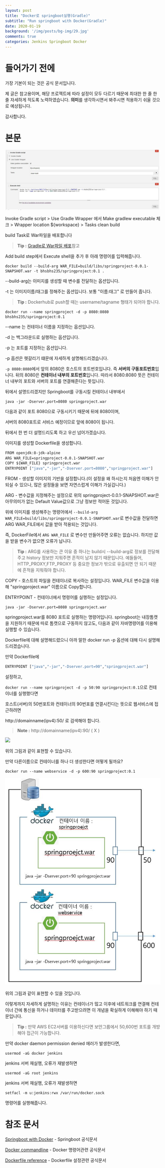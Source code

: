 ```yaml
---
layout: post
title: "Docker로 springboot실행(Gradle)"
subtitle: "Run springboot with Docker(Gradle)"
date: 2020-01-19
background: '/img/posts/bg-img/29.jpg'
comments: true
categories: Jenkins Springboot Docker
---
```


<h1 class="section-heading2">들어가기 전에</h1>

가장 기본이 되는 것은 공식 문서입니다. 

제 글은 참고용이며, 해당 프로젝트에 따라 설정이 모두 다르기 때문에 최대한 한 줄 한 줄 자세하게 적도록 노력하였습니다. **의미**를 생각하시면서 봐주시면 적용하기 쉬울 것으로 예상됩니다.

감사합니다.

<h1 class="section-heading2">본문</h1>

<div>
	<img class="img-fluid" src="/img/posts/jenkins/jenkins30.JPG">	
</div>

Invoke Gradle script > Use Gradle Wrapper 에서 Make gradlew executable 체크 > Wrapper location ${workspace} > Tasks clean build

build Task로 War파일을 배포합니다

> **Tip :** [Gradle로 War파일 배포](https://bhsbhs235.github.io/jenkins/springboot/2020/01/05/jenkinsGradleSpringBoot.html)참고

Add build step에서 Execute shell을 추가 후 아래 명령어를 입력해줍니다.

```Console
docker build --build-arg WAR_FILE=build/libs/springproject-0.0.1-SNAPSHOT.war -t bhsbhs235/springproject:0.1 .
```

--build-arg는 이미지를 생성할 때 변수를 전달하는 옵션입니다.

-t 는 이미지이름/태그를 정해주는 옵션입니다. 보통 "이름:태그" 로 만들어 줍니다.

> **Tip :**  Dockerhub로 push할 때는 username/tagname 형태가 되어야 합니다.

```Console
docker run --name springproject -d -p 8080:8080 bhsbhs235/springproject:0.1
```

--name 는 컨테이너 이름을 지정하는 옵션입니다.

-d 는 백그라운드로 실행하는 옵션입니다.

-p 는 포트를 지정하는 옵션입니다.

-p 옵션은 헷갈리기 떄문에 자세하게 설명해드리겠습니다.

```-p 8080:8080```에서 앞의 8080은 호스트의 포트번호입니다. 즉 **서버의 구동포트번호**입니다. 뒤의 8080은 **컨테이너 내부의 포트번호**입니다. 따라서 8080:8080 뜻은 컨테이너 내부의 포트와 서버의 포트를 연결해준다는 뜻입니다.

뒤에서 설명드리겠지만 Springboot를 구동시킬 컨테이너 내부에서 

```Console
java -jar -Dserver.port=8080 springproject.war
```

다음과 같이 포트 8080으로 구동시키기 때문에 뒤에 8080이며, 

서버의 8080포트로 서비스 예정이므로 앞에 8080이 됩니다.

뒤에서 한 번 더 설명드리도록 하고 우선 넘어가겠습니다.

이미지를 생성할 Dockerfile을 생성합니다.

```Dockerfile
FROM openjdk:8-jdk-alpine
ARG WAR_FILE=springproject-0.0.1-SNAPSHOT.war
COPY ${WAR_FILE} springproject.war
ENTRYPOINT ["java","-jar","-Dserver.port=8080","springproject.war"]
```

FROM - 생성할 이미지의 기반을 설정합니다.(이 설정을 왜 하시는지 처음엔 이해가 안 되실 수 있으나, 많은 설정들을 보면 자연스럽게 이해가 가실겁니다.)

ARG - 변수값을 지정해주는 설정으로 위의 springproject-0.0.1-SNAPSHOT.war은 아무의미가 없는 Default Value값으로 그냥 정보만 적어둔 것입니다.

위에 이미지를 생성해주는 명령어에서 ```--build-arg WAR_FILE=build/libs/springproject-0.0.1-SNAPSHOT.war```로 변수값을 전달하면 ARG WAR_FILE에서 값을 받아 적용되는 것입니다.

즉, DockerFile에서 ```ARG WAR_FILE``` 로 변수만 만들어주면 오류는 없습니다. 하지만 값을 받을 변수가 없으면 오류가 납니다.

> **Tip :** ARG를 사용하는 큰 이유 중 하나는 build시 --build-arg로 정보를 전달해 주고 history 정보만 지워주면 흔적이 남지 않기 때문입니다.
예들들어, HTTP_PROXY,FTP_PROXY 등 중요한 정보가 밖으로 유출되면 안 되기 때문에 흔적을 지워줘야 합니다.

COPY - 호스트의 파일을 컨테이너로 복사하는 설정입니다. WAR_FILE 변수값을 이용해 "springproject.war" 이름으로 Copy합니다.

ENTRYPOINT - 컨테이너에서 명령어를 실행하는 설정입니다. 

```Console
java -jar -Dserver.port=8080 springproject.war
```

springproject.war를 8080 포트로 실행하는 명령어입니다. springboot는 내장톰캣을 지원하기 때문에 따로 톰캣으로 구동하지 않고도, 다음과 같이 자바명령어를 이용해 실행할 수 있습니다.

Dockerfile에 대해 설명해드렸으니 아까 말한 docker run -p 옵션에 대해 다시 설명해드리겠습니다.

만약 Dockerfile에 

```Dockerfile
ENTRYPOINT ["java","-jar","-Dserver.port=90","springproject.war"]
```

설정하고,

```docker run --name springproject -d -p 50:90 springproject:0.1```으로 컨테이너를 실행했다면 

호스트(서버)의 50번포트와 컨테이너의 90번포를 연결시킨다는 뜻으로 웹서비스에 접근하려면

http://domainname(ipv4):50/ 로 검색해야 합니다.

> **Note :** http://domainname(ipv4):90/ ( X )

<div>
	<img class="img-fluid" src="/img/posts/jenkins/jenkins31.JPG">	
</div>

위의 그림과 같이 표현할 수 있습니다.

만약 다른이름으로 컨테이너를 하나 더 생성한다면 어떻게 될까요?

```Console
docker run --name webservice -d -p 600:90 springproject:0.1
```

<div>
	<img class="img-fluid" src="/img/posts/jenkins/jenkins32.JPG">	
</div>

위의 그림과 같이 표현할 수 있을 것입니다.

이렇게까지 자세하게 설명하는 이유는 컨테이너가 많고 이후에 네트워크를 연결해 컨테이너 간에 통신을 하거나 데이터를 주고받으려면 이 개념을 확실하게 이해해야 하기 때문입니다.

> **Tip :** 만약 AWS EC2서버를 이용하신다면 보안그룹에서 50,600번 포트를 개방해야 접근이 가능합니다.

만약 docker daemon permission denied 에러가 발생한다면,

```Console
usermod -aG docker jenkins
```

jenkins 서버 재실행, 오류가 재발생하면

```Console
usermod -aG root jenkins
```

jenkins 서버 재실행, 오류가 재발생하면

```Console
setfacl -m u:jenkins:rwx /var/run/docker.sock
```

명령어를 실행해줍니다.

<h1 class="section-heading2">참조 문서</h1>

[Springboot with Docker](https://spring.io/guides/gs/spring-boot-docker/) - Springboot 공식문서 

[Docker commandline](https://docs.docker.com/engine/reference/commandline/docker/) - Docker 명령어관련 공식문서

[Dockerfile reference](https://docs.docker.com/engine/reference/builder/) - Dockerfile 설정관련 공식문서